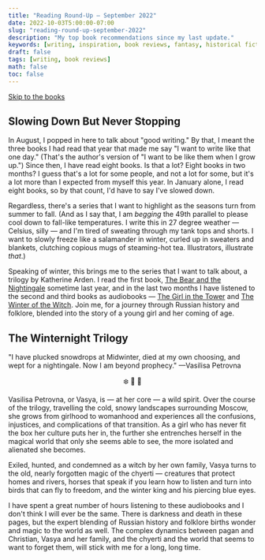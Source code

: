 ```yaml
---
title: "Reading Round-Up — September 2022"
date: 2022-10-03T5:00:00-07:00
slug: "reading-round-up-september-2022"
description: "My top book recommendations since my last update."
keywords: [writing, inspiration, book reviews, fantasy, historical fiction]
draft: false
tags: [writing, book reviews]
math: false
toc: false
---
```


[Skip to the books](#the-winternight-trilogy)<br>

## Slowing Down But Never Stopping

In August, I popped in here to talk about "good writing." By that, I meant the three books I had read that year that made me say "I want to write like that one day." (That's the author's version of "I want to be like them when I grow up.") Since then, I have read eight books. Is that a lot? Eight books in two months? I guess that's a lot for some people, and not a lot for some, but it's a lot more than I expected from myself this year. In January alone, I read eight books, so by that count, I'd have to say I've slowed down.

Regardless, there's a series that I want to highlight as the seasons turn from summer to fall. (And as I say that, I am _begging_ the 49th parallel to please cool down to fall-like temperatures. I write this in 27 degree weather &mdash; Celsius, silly &mdash; and I'm tired of sweating through my tank tops and shorts. I want to slowly freeze like a salamander in winter, curled up in sweaters and blankets, clutching copious mugs of steaming-hot tea. Illustrators, illustrate _that_.)

Speaking of winter, this brings me to the series that I want to talk about, a trilogy by Katherine Arden. I read the first book, [The Bear and the Nightingale](https://app.thestorygraph.com/books/b49fe05c-af9c-476d-a18b-9465a4217d9c) sometime last year, and in the last two months I have listened to the second and third books as audiobooks &mdash; [The Girl in the Tower](https://app.thestorygraph.com/books/b3ddb5e0-9a55-4832-9c88-466fdd71b65f) and [The Winter of the Witch](https://app.thestorygraph.com/books/039e9c96-66a1-41b8-9e7a-50254ff68ea4). Join me, for a journey through Russian history and folklore, blended into the story of a young girl and her coming of age.

## The Winternight Trilogy

"I have plucked snowdrops at Midwinter, died at my own choosing, and wept for a nightingale. Now I am beyond prophecy." —Vasilisa Petrovna

<p style="text-align: center;">❄️ 🌲 🐎</p>

Vasilisa Petrovna, or Vasya, is — at her core — a wild spirit. Over the course of the trilogy, travelling the cold, snowy landscapes surrounding Moscow, she grows from girlhood to womanhood and experiences all the confusions, injustices, and complications of that transition. As a girl who has never fit the box her culture puts her in, the further she entrenches herself in the magical world that only she seems able to see, the more isolated and alienated she becomes.

Exiled, hunted, and condemned as a witch by her own family, Vasya turns to the old, nearly forgotten magic of the chyerti &mdash; creatures that protect homes and rivers, horses that speak if you learn how to listen and turn into birds that can fly to freedom, and the winter king and his piercing blue eyes.

I have spent a great number of hours listening to these audiobooks and I don't think I will ever be the same. There is darkness and death in these pages, but the expert blending of Russian history and folklore births wonder and magic to the world as well. The complex dynamics between pagan and Christian, Vasya and her family, and the chyerti and the world that seems to want to forget them, will stick with me for a long, long time.